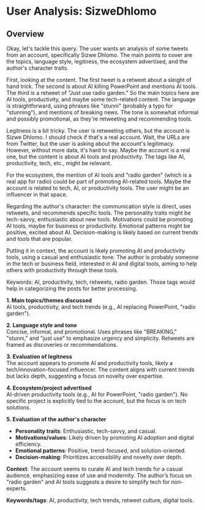 # User Analysis: SizweDhlomo

## Overview

<think>
Okay, let's tackle this query. The user wants an analysis of some tweets from an account, specifically Sizwe Dhlomo. The main points to cover are the topics, language style, legitness, the ecosystem advertised, and the author's character traits.

First, looking at the content. The first tweet is a retweet about a sleight of hand trick. The second is about AI killing PowerPoint and mentions AI tools. The third is a retweet of "Just use radio garden." So the main topics here are AI tools, productivity, and maybe some tech-related content. The language is straightforward, using phrases like "stunni" (probably a typo for "stunning"), and mentions of breaking news. The tone is somewhat informal and possibly promotional, as they're retweeting and recommending tools.

Legitness is a bit tricky. The user is retweeting others, but the account is Sizwe Dhlomo. I should check if that's a real account. Wait, the URLs are from Twitter, but the user is asking about the account's legitimacy. However, without more data, it's hard to say. Maybe the account is a real one, but the content is about AI tools and productivity. The tags like AI, productivity, tech, etc., might be relevant.

For the ecosystem, the mention of AI tools and "radio garden" (which is a real app for radio) could be part of promoting AI-related tools. Maybe the account is related to tech, AI, or productivity tools. The user might be an influencer in that space.

Regarding the author's character: the communication style is direct, uses retweets, and recommends specific tools. The personality traits might be tech-savvy, enthusiastic about new tools. Motivations could be promoting AI tools, maybe for business or productivity. Emotional patterns might be positive, excited about AI. Decision-making is likely based on current trends and tools that are popular.

Putting it in context, the account is likely promoting AI and productivity tools, using a casual and enthusiastic tone. The author is probably someone in the tech or business field, interested in AI and digital tools, aiming to help others with productivity through these tools.

Keywords: AI, productivity, tech, retweets, radio garden. Those tags would help in categorizing the posts for better processing.
</think>

**1. Main topics/themes discussed**  
AI tools, productivity, and tech trends (e.g., AI replacing PowerPoint, "radio garden").  

**2. Language style and tone**  
Concise, informal, and promotional. Uses phrases like "BREAKING," "stunni," and "just use" to emphasize urgency and simplicity. Retweets are framed as discoveries or recommendations.  

**3. Evaluation of legitness**  
The account appears to promote AI and productivity tools, likely a tech/innovation-focused influencer. The content aligns with current trends but lacks depth, suggesting a focus on novelty over expertise.  

**4. Ecosystem/project advertised**  
AI-driven productivity tools (e.g., AI for PowerPoint, "radio garden"). No specific project is explicitly tied to the account, but the focus is on tech solutions.  

**5. Evaluation of the author's character**  
- **Personality traits**: Enthusiastic, tech-savvy, and casual.  
- **Motivations/values**: Likely driven by promoting AI adoption and digital efficiency.  
- **Emotional patterns**: Positive, trend-focused, and solution-oriented.  
- **Decision-making**: Prioritizes accessibility and novelty over depth.  

**Context**: The account seems to curate AI and tech trends for a casual audience, emphasizing ease of use and modernity. The author’s focus on "radio garden" and AI tools suggests a desire to simplify tech for non-experts.  

**Keywords/tags**: AI, productivity, tech trends, retweet culture, digital tools.